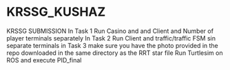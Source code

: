 # KRSSG_KUSHAZ
KRSSG SUBMISSION
In Task 1
Run Casino and and Client and Number of player terminals separately
In Task 2
Run Client and traffic/traffic FSM sin separate terminals
in Task 3
make sure you have the photo provided in the repo downloaded in the same directory as the RRT star file
Run Turtlesim on ROS and execute PID_final
